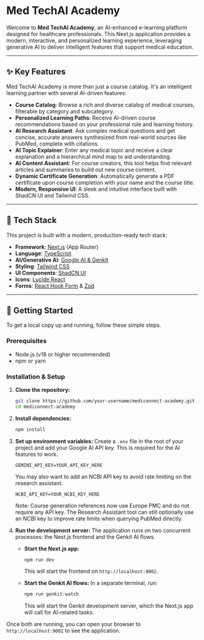 # Med TechAI Academy

Welcome to **Med TechAI Academy**, an AI-enhanced e-learning platform designed for healthcare professionals. This Next.js application provides a modern, interactive, and personalized learning experience, leveraging generative AI to deliver intelligent features that support medical education.

---

## ✨ Key Features

Med TechAI Academy is more than just a course catalog. It's an intelligent learning partner with several AI-driven features:

- **Course Catalog**: Browse a rich and diverse catalog of medical courses, filterable by category and subcategory.
- **Personalized Learning Paths**: Receive AI-driven course recommendations based on your professional role and learning history.
- **AI Research Assistant**: Ask complex medical questions and get concise, accurate answers synthesized from real-world sources like PubMed, complete with citations.
- **AI Topic Explainer**: Enter any medical topic and receive a clear explanation and a hierarchical mind map to aid understanding.
- **AI Content Assistant**: For course creators, this tool helps find relevant articles and summaries to build out new course content.
- **Dynamic Certificate Generation**: Automatically generate a PDF certificate upon course completion with your name and the course title.
- **Modern, Responsive UI**: A sleek and intuitive interface built with ShadCN UI and Tailwind CSS.

---

## 🚀 Tech Stack

This project is built with a modern, production-ready tech stack:

- **Framework**: [Next.js](https://nextjs.org/) (App Router)
- **Language**: [TypeScript](https://www.typescriptlang.org/)
- **AI/Generative AI**: [Google AI & Genkit](https://firebase.google.com/docs/genkit)
- **Styling**: [Tailwind CSS](https://tailwindcss.com/)
- **UI Components**: [ShadCN UI](https://ui.shadcn.com/)
- **Icons**: [Lucide React](https://lucide.dev/guide/react)
- **Forms**: [React Hook Form](https://react-hook-form.com/) & [Zod](https://zod.dev/)

---

## 🏁 Getting Started

To get a local copy up and running, follow these simple steps.

### Prerequisites

- Node.js (v18 or higher recommended)
- npm or yarn

### Installation & Setup

1.  **Clone the repository:**
    ```sh
    git clone https://github.com/your-username/mediconnect-academy.git
    cd mediconnect-academy
    ```

2.  **Install dependencies:**
    ```sh
    npm install
    ```

3.  **Set up environment variables:**
    Create a `.env` file in the root of your project and add your Google AI API key. This is required for the AI features to work.
    ```env
    GEMINI_API_KEY=YOUR_API_KEY_HERE
    ```
    You may also want to add an NCBI API key to avoid rate limiting on the research assistant.
    ```env
    NCBI_API_KEY=YOUR_NCBI_KEY_HERE
    ```

    Note: Course generation references now use Europe PMC and do not require any API key. The Research Assistant tool can still optionally use an NCBI key to improve rate limits when querying PubMed directly.


4.  **Run the development server:**
    The application runs on two concurrent processes: the Next.js frontend and the Genkit AI flows.

    - **Start the Next.js app:**
      ```sh
      npm run dev
      ```
      This will start the frontend on `http://localhost:9002`.

    - **Start the Genkit AI flows:**
      In a separate terminal, run:
      ```sh
      npm run genkit:watch
      ```
      This will start the Genkit development server, which the Next.js app will call for AI-related tasks.

Once both are running, you can open your browser to `http://localhost:9002` to see the application.
